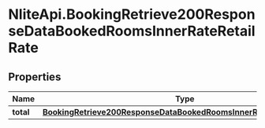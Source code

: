 # NliteApi.BookingRetrieve200ResponseDataBookedRoomsInnerRateRetailRate

## Properties

Name | Type | Description | Notes
------------ | ------------- | ------------- | -------------
**total** | [**BookingRetrieve200ResponseDataBookedRoomsInnerRateRetailRateTotal**](BookingRetrieve200ResponseDataBookedRoomsInnerRateRetailRateTotal.md) |  | [optional] 


